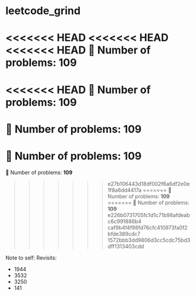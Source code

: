 ﻿# leetcode_grind
<<<<<<< HEAD
<<<<<<< HEAD
<<<<<<< HEAD
🧮 Number of problems: **109**
=======
<<<<<<< HEAD
🧮 Number of problems: **109**
=======
🧮 Number of problems: **109**
=======
🧮 Number of problems: **109**
=======
🧮 Number of problems: **109**
>>>>>>> e27b106443d18df002f6a6df2e0e1f8a6dd4417a
=======
🧮 Number of problems: **109**
=======
🧮 Number of problems: **109**
>>>>>>> e226b0731705fc1d1c71b98afdeabc6c991886b4
>>>>>>> caf9b4f4f98fd76cfc410973fa0f2bfde389cdc7
>>>>>>> 1572bbb3dd9806d3cc5cdc75bd3dff1313403cdd

Note to self:
Revisits:
- 1944
- 3532
- 3250
- 141
